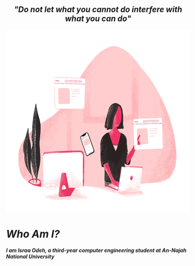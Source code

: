 <h2 align = "center"> <b> <i> "Do not let what you cannot do interfere with what you can do" <i> </h2> </p>
<p align = "center"> <img src="Programmer.gif" alt="A GIF of a programmer" height = "500px"> </p>
<h1> Who Am I? </h1>
<p>  I am Israa Odeh, a third-year computer engineering student at An-Najah National University </p>

